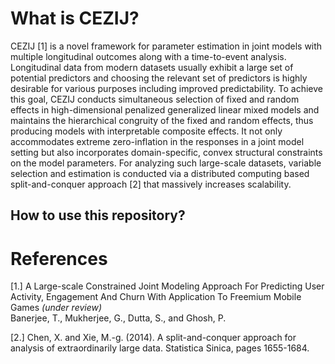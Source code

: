 What is CEZIJ?
======
CEZIJ [1] is a novel framework for parameter estimation in joint models with multiple longitudinal outcomes along with a time-to-event analysis. Longitudinal data from modern datasets usually exhibit a large set of potential predictors and choosing the relevant set of predictors is highly desirable for various purposes including improved predictability. To achieve this goal, CEZIJ conducts simultaneous selection of fixed and random effects in high-dimensional penalized generalized linear mixed models and maintains the hierarchical congruity of the fixed and random effects, thus producing models with interpretable composite effects. It not only accommodates extreme zero-inflation in the responses in a joint model setting but also incorporates domain-specific, convex structural constraints on the model parameters. For analyzing such large-scale datasets, variable selection and estimation is conducted via a distributed computing based split-and-conquer approach [2] that massively increases scalability.

How to use this repository?
----------



References
=======
[1.] A Large-scale Constrained Joint Modeling Approach For Predicting User Activity, Engagement And Churn With Application To Freemium Mobile Games _(under review)_     
Banerjee, T., Mukherjee, G., Dutta, S., and Ghosh, P.

[2.] Chen, X. and Xie, M.-g. (2014). A split-and-conquer approach for analysis of extraordinarily large data.
Statistica Sinica, pages 1655-1684.
